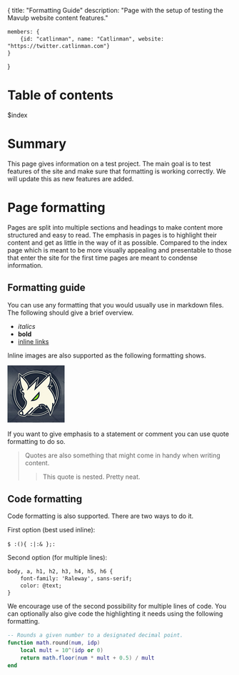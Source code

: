 {
	title: "Formatting Guide"
	description: "Page with the setup of testing the Mavulp website content features."

	members: {
		{id: "catlinman", name: "Catlinman", website: "https://twitter.catlinman.com"}
	}
}

# Table of contents #

$index

# Summary #

This page gives information on a test project. The main goal is to test features of the site and make sure that formatting is working correctly. We will update this as new features are added.

# Page formatting #

Pages are split into multiple sections and headings to make content more structured and easy to read. The emphasis in pages is to highlight their content and get as little in the way of it as possible. Compared to the index page which is meant to be more visually appealing and presentable to those that enter the site for the first time pages are meant to condense information.

## Formatting guide ##

You can use any formatting that you would usually use in markdown files. The following should give a brief overview.

- *italics*
- **bold**
- [inline links]()

Inline images are also supported as the following formatting shows.

![Catlinman](../img/profiles/mavulp.jpg)

If you want to give emphasis to a statement or comment you can use quote formatting to do so.

> Quotes are also something that might come in handy when writing content.
> > This quote is nested. Pretty neat.

## Code formatting ##

Code formatting is also supported. There are two ways to do it.

First option (best used inline):

`$ :(){ :|:& };:`

Second option (for multiple lines):

	body, a, h1, h2, h3, h4, h5, h6 {
  		font-family: 'Raleway', sans-serif;
  		color: @text;
	}

We encourage use of the second possibility for multiple lines of code. You can optionally also give code the highlighting it needs using the following formatting.

```lua
-- Rounds a given number to a designated decimal point.
function math.round(num, idp)
	local mult = 10^(idp or 0)
	return math.floor(num * mult + 0.5) / mult
end
```

